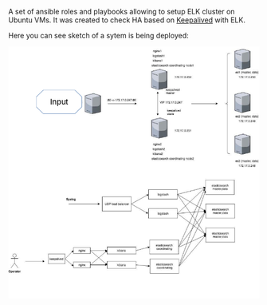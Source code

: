 A set of ansible roles and playbooks allowing to setup ELK cluster on Ubuntu VMs.
It was created to check HA based on [Keepalived](http://www.keepalived.org/) with ELK.

Here you can see sketch of a sytem is being deployed:

![Sketch](assets/scheme.png)